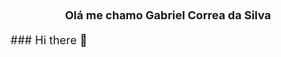 <h1 align="center"><font size = "4">Olá me chamo Gabriel Correa da Silva</h1>
### Hi there 👋

<!--
<h1 align="center">Olá me chamo Gabriel Correa da Silva</h1>

- 🔭 I’m currently working on ...
- 🌱 I’m currently learning ...
- 👯 I’m looking to collaborate on ...
- 🤔 I’m looking for help with ...
- 💬 Ask me about ...
- 📫 How to reach me: ...
- 😄 Pronouns: ...
- ⚡ Fun fact: ...
-->
